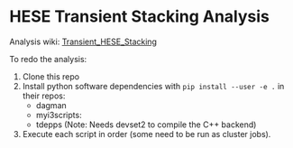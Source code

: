 # HESE Transient Stacking Analysis

Analysis wiki: [Transient_HESE_Stacking](https://wiki.icecube.wisc.edu/index.php/Transient_HESE_Stacking)

To redo the analysis:

1) Clone this repo
2) Install python software dependencies with `pip install --user -e .` in their repos:
    - dagman
    - myi3scripts:
    - tdepps (Note: Needs devset2 to compile the C++ backend)
3) Execute each script in order (some need to be run as cluster jobs).